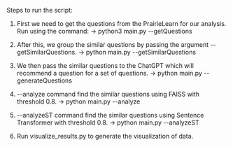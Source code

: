 Steps to run the script:

1) First we need to get the questions from the PrairieLearn for our analysis. Run using the command:
-> python3 main.py --getQuestions

2) After this, we group the similar questions by passing the argument --getSimilarQuestions.
-> python main.py --getSimilarQuestions

3) We then pass the similar questions to the ChatGPT which will recommend a question for a set of questions.
-> python main.py --generateQuestions

4) --analyze command find the similar questions using FAISS with threshold 0.8.
-> python main.py --analyze

5) --analyzeST command find the similar questions using Sentence Transformer with threshold 0.8.
-> python main.py --analyzeST

6) Run visualize_results.py to generate the visualization of data.